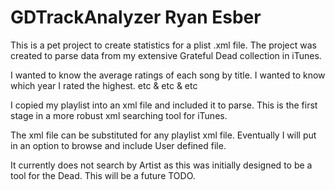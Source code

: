 GDTrackAnalyzer
Ryan Esber
===============
This is a pet project to create statistics for a plist .xml file.
The project was created to parse data 
from my extensive Grateful Dead collection in iTunes.

I wanted to know the average ratings of each song by title.
I wanted to know which year I rated the highest.
etc & etc & etc

I copied my playlist into an xml file and included it to parse.
This is the first stage in a more robust xml searching tool for iTunes.

The xml file can be substituted for any playlist xml file.
Eventually I will put in an option to browse and include User defined file.

It currently does not search by Artist as this was initially designed to 
be a tool for the Dead. This will be a future TODO.


